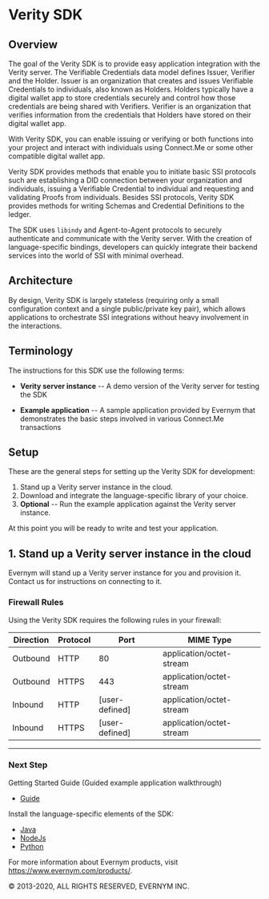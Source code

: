 # Verity SDK

## Overview

The goal of the Verity SDK is to provide easy application integration with the Verity server. 
The Verifiable Credentials data model defines Issuer, Verifier and the Holder. Issuer is an 
organization that creates and issues Verifiable Credentials to individuals, also known as Holders. 
Holders typically have a digital wallet app to store credentials securely and control how those 
credentials are being shared with Verifiers. Verifier is an organization that verifies information 
from the credentials that Holders have stored on their digital wallet app.

With Verity SDK, you can enable issuing or verifying or both functions into your project and interact
with individuals using Connect.Me or some other compatible digital wallet app.

Verity SDK provides methods that enable you to initiate basic SSI protocols such are 
establishing a DID connection between your organization and individuals, issuing a 
Verifiable Credential to individual and requesting and validating Proofs from individuals. 
Besides SSI protocols, Verity SDK provides methods for writing Schemas and 
Credential Definitions to the ledger.

The SDK 
uses `libindy` and Agent-to-Agent protocols to securely authenticate and communicate with the 
Verity server. With the creation of language-specific bindings, developers can quickly integrate 
their backend services into the world of SSI with minimal overhead.

## Architecture

By design, Verity SDK is largely stateless (requiring only a small configuration context 
and a single public/private key pair), which allows applications to orchestrate SSI integrations 
without heavy involvement in the interactions.

## Terminology

The instructions for this SDK use the following terms:

* **Verity server instance** -- A demo version of the Verity server for testing the SDK

* **Example application** -- A sample application provided by Evernym that demonstrates the basic 
steps involved in various Connect.Me transactions

## Setup 

These are the general steps for setting up the Verity SDK for development:

1. Stand up a Verity server instance in the cloud. 
2. Download and integrate the language-specific library of your choice.
3. **Optional** -- Run the example application against the Verity server instance.

At this point you will be ready to write and test your application.


<a id="cloud"></a>

## 1. Stand up a Verity server instance in the cloud

Evernym will stand up a Verity server instance for you and provision it. 
Contact us for instructions on connecting to it.

### Firewall Rules

Using the Verity SDK requires the following rules in your firewall:

| Direction | Protocol | Port           | MIME Type                |
| --------- | -------- | -------------- | -------------------------|
| Outbound  | HTTP     | 80             | application/octet-stream |
| Outbound  | HTTPS    | 443            | application/octet-stream |
| Inbound   | HTTP     | [user-defined] | application/octet-stream |
| Inbound   | HTTPS    | [user-defined] | application/octet-stream |

---

### Next Step
Getting Started Guide (Guided example application walkthrough)
* [Guide](/docs/getting-started/getting-started.md)

Install the language-specific elements of the SDK:
* [Java](/sdk/java-sdk/README.md)
* [NodeJs](/sdk/nodejs-sdk/README.md)
* [Python](/sdk/python-sdk/README.md)


For more information about Evernym products, visit https://www.evernym.com/products/.

© 2013-2020, ALL RIGHTS RESERVED, EVERNYM INC.
